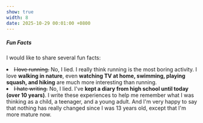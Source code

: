 ```yaml
---
show: true
width: 8
date: 2025-10-29 00:01:00 +0800
---
```

<div class="p-4">
    <h5>Fun Facts</h5>
    <p class="text-justify small">
      I would like to share several fun facts:
        <li class="mb-2 small">
            <del>I love running.</del> No, I lied. I really think running is the most boring activity. I love <b>walking in nature</b>, even <b>watching TV at home, swimming, playing squash, and hiking</b> are much more interesting than running.
        </li>
        <li class="mb-2 small">
            <del>I hate writing.</del> No, I lied. I've <b>kept a diary from high school until today (over 10 years)</b>. I write these experiences to help me remember what I was thinking as a child, a teenager, and a young adult. And I'm very happy to say that nothing has really changed since I was 13 years old, except that I'm more mature now.
        </li>
    </p>
</div>
